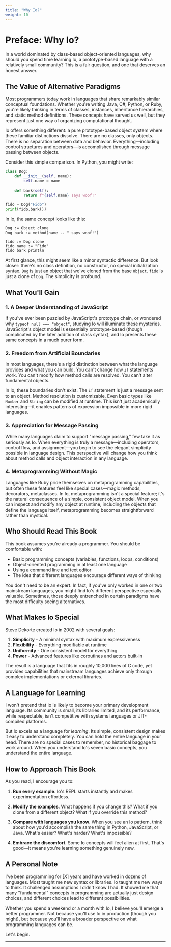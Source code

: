 ```yaml
---
title: "Why Io?"
weight: 10
---
```




# Preface: Why Io?

In a world dominated by class-based object-oriented languages, why should you spend time learning Io, a prototype-based language with a relatively small community? This is a fair question, and one that deserves an honest answer.

## The Value of Alternative Paradigms

Most programmers today work in languages that share remarkably similar conceptual foundations. Whether you're writing Java, C#, Python, or Ruby, you're likely thinking in terms of classes, instances, inheritance hierarchies, and static method definitions. These concepts have served us well, but they represent just one way of organizing computational thought.

Io offers something different: a pure prototype-based object system where these familiar distinctions dissolve. There are no classes, only objects. There is no separation between data and behavior. Everything—including control structures and operators—is accomplished through message passing between objects.

Consider this simple comparison. In Python, you might write:

```python
class Dog:
    def __init__(self, name):
        self.name = name
    
    def bark(self):
        return f"{self.name} says woof!"

fido = Dog("Fido")
print(fido.bark())
```

In Io, the same concept looks like this:

```io
Dog := Object clone
Dog bark := method(name .. " says woof!")

fido := Dog clone
fido name := "Fido"
fido bark println
```

At first glance, this might seem like a minor syntactic difference. But look closer: there's no class definition, no constructor, no special initialization syntax. `Dog` is just an object that we've cloned from the base `Object`. `fido` is just a clone of `Dog`. The simplicity is profound.

## What You'll Gain

### 1. **A Deeper Understanding of JavaScript**

If you've ever been puzzled by JavaScript's prototype chain, or wondered why `typeof null === "object"`, studying Io will illuminate these mysteries. JavaScript's object model is essentially prototype-based (though complicated by the later addition of class syntax), and Io presents these same concepts in a much purer form.

### 2. **Freedom from Artificial Boundaries**

In most languages, there's a rigid distinction between what the language provides and what you can build. You can't change how `if` statements work. You can't modify how method calls are resolved. You can't alter fundamental objects.

In Io, these boundaries don't exist. The `if` statement is just a message sent to an object. Method resolution is customizable. Even basic types like `Number` and `String` can be modified at runtime. This isn't just academically interesting—it enables patterns of expression impossible in more rigid languages.

### 3. **Appreciation for Message Passing**

While many languages claim to support "message passing," few take it as seriously as Io. When everything is truly a message—including operators, control flow, and assignment—you begin to see the elegant simplicity possible in language design. This perspective will change how you think about method calls and object interaction in any language.

### 4. **Metaprogramming Without Magic**

Languages like Ruby pride themselves on metaprogramming capabilities, but often these features feel like special cases—magic methods, decorators, metaclasses. In Io, metaprogramming isn't a special feature; it's the natural consequence of a simple, consistent object model. When you can inspect and modify any object at runtime, including the objects that define the language itself, metaprogramming becomes straightforward rather than mystical.

## Who Should Read This Book

This book assumes you're already a programmer. You should be comfortable with:

- Basic programming concepts (variables, functions, loops, conditions)
- Object-oriented programming in at least one language
- Using a command line and text editor
- The idea that different languages encourage different ways of thinking

You don't need to be an expert. In fact, if you've only worked in one or two mainstream languages, you might find Io's different perspective especially valuable. Sometimes, those deeply entrenched in certain paradigms have the most difficulty seeing alternatives.

## What Makes Io Special

Steve Dekorte created Io in 2002 with several goals:

1. **Simplicity** - A minimal syntax with maximum expressiveness
2. **Flexibility** - Everything modifiable at runtime
3. **Uniformity** - One consistent model for everything
4. **Power** - Advanced features like coroutines and actors built-in

The result is a language that fits in roughly 10,000 lines of C code, yet provides capabilities that mainstream languages achieve only through complex implementations or external libraries.

## A Language for Learning

I won't pretend that Io is likely to become your primary development language. Its community is small, its libraries limited, and its performance, while respectable, isn't competitive with systems languages or JIT-compiled platforms.

But Io excels as a language for *learning*. Its simple, consistent design makes it easy to understand completely. You can hold the entire language in your head. There are no special cases to remember, no historical baggage to work around. When you understand Io's seven basic concepts, you understand the entire language.

## How to Approach This Book

As you read, I encourage you to:

1. **Run every example**. Io's REPL starts instantly and makes experimentation effortless.

2. **Modify the examples**. What happens if you change this? What if you clone from a different object? What if you override this method?

3. **Compare with languages you know**. When you see an Io pattern, think about how you'd accomplish the same thing in Python, JavaScript, or Java. What's easier? What's harder? What's impossible?

4. **Embrace the discomfort**. Some Io concepts will feel alien at first. That's good—it means you're learning something genuinely new.

## A Personal Note

I've been programming for [X] years and have worked in dozens of languages. Most taught me new syntax or libraries. Io taught me new ways to think. It challenged assumptions I didn't know I had. It showed me that many "fundamental" concepts in programming are actually just design choices, and different choices lead to different possibilities.

Whether you spend a weekend or a month with Io, I believe you'll emerge a better programmer. Not because you'll use Io in production (though you might), but because you'll have a broader perspective on what programming languages can be.

Let's begin.

---

